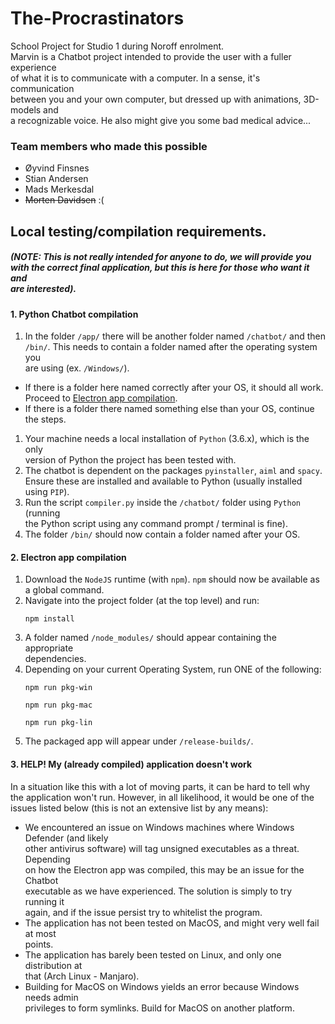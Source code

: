 # The-Procrastinators

School Project for Studio 1 during Noroff enrolment.\
Marvin is a Chatbot project intended to provide the user with a fuller experience\
of what it is to communicate with a computer. In a sense, it's communication\
between you and your own computer, but dressed up with animations, 3D-models and\
a recognizable voice. He also might give you some bad medical advice...

### Team members who made this possible

- Øyvind Finsnes
- Stian Andersen
- Mads Merkesdal
- ~~Morten Davidsen~~ :(

## Local testing/compilation requirements.
##### (NOTE: This is not really intended for anyone to do, we will provide you<br/>with the correct final application, but this is here for those who want it and<br/>are interested).

#### 1. Python Chatbot compilation

1. In the folder `/app/` there will be another folder named `/chatbot/` and then\
   `/bin/`. This needs to contain a folder named after the operating system you\
   are using (ex. `/Windows/`).
- If there is a folder here named correctly after your OS, it should all work.\
Proceed to [Electron app compilation](####-2.-Electron-app-compilation).
- If there is a folder there named something else than your OS, continue the steps.
1. Your machine needs a local installation of `Python` (3.6.x), which is the only\
version of Python the project has been tested with.
3. The chatbot is dependent on the packages `pyinstaller`, `aiml` and `spacy`.\
Ensure these are installed and available to Python (usually installed using `PIP`).
1. Run the script `compiler.py` inside the `/chatbot/` folder using `Python` (running\
the Python script using any command prompt / terminal is fine).
5. The folder `/bin/` should now contain a folder named after your OS.

#### 2. Electron app compilation

1. Download the `NodeJS` runtime (with `npm`). `npm` should now be available as\
   a global command.
2. Navigate into the project folder (at the top level) and run:
   ```
   npm install
   ```
3. A folder named `/node_modules/` should appear containing the appropriate\
   dependencies.
4. Depending on your current Operating System, run ONE of the following:
   ```
   npm run pkg-win

   npm run pkg-mac

   npm run pkg-lin
   ```
5. The packaged app will appear under `/release-builds/`.

#### 3. HELP! My (already compiled) application doesn't work

In a situation like this with a lot of moving parts, it can be hard to tell why\
the application won't run. However, in all likelihood, it would be one of the\
issues listed below (this is not an extensive list by any means):

- We encountered an issue on Windows machines where Windows Defender (and likely\
  other antivirus software) will tag unsigned executables as a threat. Depending\
  on how the Electron app was compiled, this may be an issue for the Chatbot\
  executable as we have experienced. The solution is simply to try running it\
  again, and if the issue persist try to whitelist the program.
- The application has not been tested on MacOS, and might very well fail at most\
  points.
- The application has barely been tested on Linux, and only one distribution at\
  that (Arch Linux - Manjaro).
- Building for MacOS on Windows yields an error because Windows needs admin\
  privileges to form symlinks. Build for MacOS on another platform.